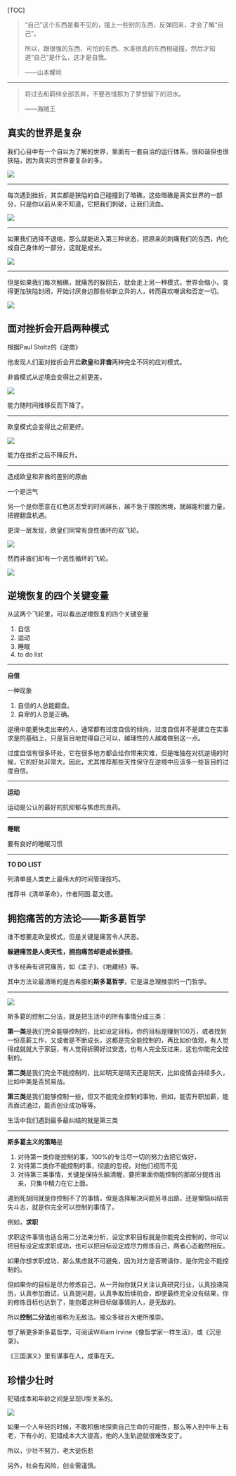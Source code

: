 [TOC]

>“自己”这个东西是看不见的，撞上一些别的东西，反弹回来，才会了解“自己”。
>
>所以，跟很强的东西、可怕的东西、水准很高的东西相碰撞，然后才知道“自己”是什么，这才是自我。
>
>——山本耀司

---

>将过去和羁绊全部丢弃，不要吝惜那为了梦想留下的泪水。
>
>——海贼王

## 真实的世界是复杂 ##

我们心目中有一个自以为了解的世界，里面有一套自洽的运行体系，很和谐但也很狭隘，因为真实的世界要复杂的多。

![](image/01.jpg)

---

每次遇到挫折，其实都是狭隘的自己碰撞到了暗礁，这些暗礁是真实世界的一部分，只是你以前从来不知道，它把我们刺破，让我们流血。

![](image/02.jpg)

---

如果我们选择不退缩，那么就能进入第三种状态，把原来的刺痛我们的东西，内化成自己身体的一部分，这就是成长。

![](image/03.jpg)

---

但是如果我们每次触礁，就痛苦的躲回去，就会走上另一种模式，世界会缩小，变得更加狭隘封闭，开始讨厌身边那些标新立异的人，转而喜欢嘲讽和否定一切。

![](image/04.jpg)

## 面对挫折会开启两种模式 ##

根据Paul Stoltz的《逆商》

他发现人们面对挫折会开启**欧皇**和**非酋**两种完全不同的应对模式。

非酋模式从逆境会变得比之前更差。

![](image/05.jpg)

能力随时间推移反而下降了。

---

欧皇模式会变得比之前更好。

![](image/06.jpg)

能力在挫折之后不降反升。

---

造成欧皇和非酋的差别的原由

一个是运气

另一个是你愿意在红色区忍受的时间越长，越不急于摆脱困境，就越能积蓄力量，把握翻盘机遇。

更深一层发现，欧皇们同常有良性循环的双飞轮。

![](image/07.jpg)

然而非酋们却有一个恶性循环的飞轮。

![](image/08.jpg)

## 逆境恢复的四个关键变量 ##

从这两个飞轮里，可以看出逆境恢复的四个关键变量

1. 自信
2. 运动
3. 睡眠
4. to do list

---

**自信**

一种现象

1. 自信的人总能翻盘。
2. 自卑的人总是正确。

逆境中能更快走出来的人，通常都有过度自信的倾向，过度自信并不是建立在实事求是的基础上，只是盲目地觉得自己可以，越理性的人越难做到这一点。

过度自信有很多坏处，它在很多地方都会给你带来灾难，但是唯独在对抗逆境的时候，它的好处非常大。因此，尤其推荐那些天性保守在逆境中应该多一些盲目的过度自信。

---

**运动**

运动是公认的最好的抗抑郁与焦虑的良药。

---

**睡眠**

要有良好的睡眠习惯

---

**TO DO LIST**

列清单是人类史上最伟大的时间管理技巧。

推荐书《清单革命》，作者阿图.葛文德。

## 拥抱痛苦的方法论——斯多葛哲学 ##

谁不想要走欧皇模式，但是关键是痛苦令人厌恶。

**躲避痛苦是人类天性，拥抱痛苦却是成长捷径**。

许多经典有讲究痛苦，如《孟子》、《地藏经》等。

其中方法论最清晰的是古希腊的**斯多葛哲学**，它是温总理推崇的一门哲学。

---

![](image/09.jpg)

斯多葛的控制二分法，就是把生活中的所有事情分成三类：

**第一类**是我们完全能够控制的，比如设定目标，你的目标是赚到100万，或者找到一份高薪工作，又或者是不断成长，这都是完全能控制的，再比如价值观，有人觉得成就就大于家庭，有人觉得折腾好过安逸，也有人完全反过来，这也你能完全控制的。

**第二类**是我们完全不能控制的，比如明天是晴天还是阴天，比如疫情会持续多久，比如中美是否贸易战。

**第三类**是我们能够控制一些，但又不能完全控制的事物，例如，能否升职加薪，能否面试通过，能否创业成功等等。

生活中我们遇到最多最纠结的就是第三类

---

**斯多葛主义的策略**是
1. 对待第一类你能控制的事，100%的专注尽一切的努力去把它做好，
2. 对待第二类你不能控制的事，彻底的忽视，对他们视而不见
3. 对待第三类事情，关键是保持头脑清醒，要把里面你能控制的那部分提炼出来，只集中精力在它上面。

遇到死胡同就是你控制不了的事情，但是选择解决问题另寻出路，还是懊恼纠结丧失斗志，就是你完全可以控制的事情了。


例如，**求职**

求职这件事情也适合用二分法来分析，设定求职目标就是你能完全控制的，你可以把目标设定成求职成功，也可以把目标设定成尽力修炼自己，两者心态截然相反。

如果你想求职成功，那么焦虑就不可避免，因为对方是否聘请你，是你完全不能控制的。

但如果你的目标是尽力修炼自己，从一开始你就只关注认真研究行业，认真投递简历，认真参加面试，认真提问题，认真争取后续机会，即便最终完全没有结果，你的修炼目标也达到了，能抱着这种目标做事情的人，是无敌的。

所以**控制二分法**也被称为无敌法。被众多硅谷大佬所推崇。

想了解更多斯多葛哲学，可阅读William Irvine《像哲学家一样生活》，或《沉思录》。

《三国演义》里有谋事在人，成事在天。

## 珍惜少壮时 ##

犯错成本和年龄之间是呈现U型关系的。

![](image/10.jpg)

如果一个人年轻的时候，不敢积极地探索自己生命的可能性，那么等人到中年上有老，下有小的，犯错成本大大提高，他的人生轨迹就很难改变了。

所以，少壮不努力，老大徒伤悲

另外，社会有风险，创业需谨慎。


